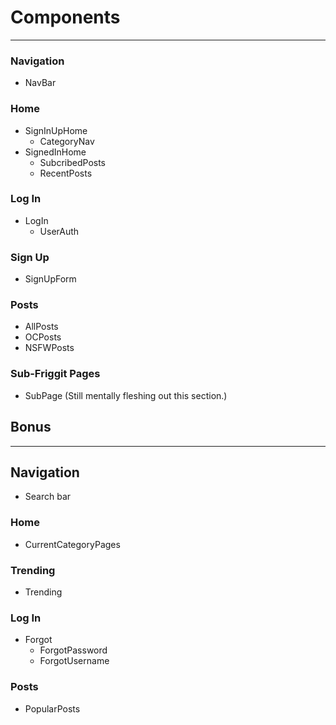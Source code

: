 # Components
---

### Navigation
* NavBar

### Home
* SignInUpHome
  * CategoryNav
* SignedInHome
  * SubcribedPosts
  * RecentPosts

### Log In
  * LogIn
    * UserAuth

### Sign Up
* SignUpForm

### Posts
* AllPosts
* OCPosts
* NSFWPosts

### Sub-Friggit Pages
* SubPage (Still mentally fleshing out this section.)

## Bonus
---

## Navigation
 * Search bar

### Home
  * CurrentCategoryPages

### Trending
  * Trending

### Log In
  * Forgot
    * ForgotPassword
    * ForgotUsername

### Posts
 * PopularPosts
